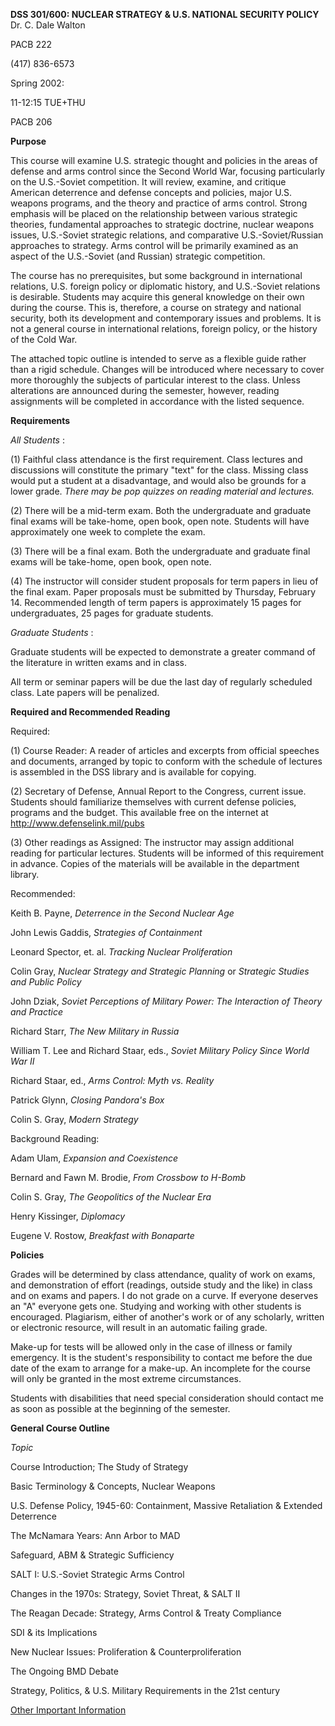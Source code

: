   **DSS 301/600: NUCLEAR STRATEGY & U.S. NATIONAL SECURITY POLICY**  
Dr. C. Dale Walton

PACB 222

(417) 836-6573

Spring 2002:

11-12:15 TUE+THU

PACB 206  
    


**Purpose**

This course will examine U.S. strategic thought and policies in the areas of
defense and arms control since the Second World War, focusing particularly on
the U.S.-Soviet competition. It will review, examine, and critique American
deterrence and defense concepts and policies, major U.S. weapons programs, and
the theory and practice of arms control. Strong emphasis will be placed on the
relationship between various strategic theories, fundamental approaches to
strategic doctrine, nuclear weapons issues, U.S.-Soviet strategic relations,
and comparative U.S.-Soviet/Russian approaches to strategy. Arms control will
be primarily examined as an aspect of the U.S.-Soviet (and Russian) strategic
competition.

The course has no prerequisites, but some background in international
relations, U.S. foreign policy or diplomatic history, and U.S.-Soviet
relations is desirable. Students may acquire this general knowledge on their
own during the course. This is, therefore, a course on strategy and national
security, both its development and contemporary issues and problems. It is not
a general course in international relations, foreign policy, or the history of
the Cold War.

The attached topic outline is intended to serve as a flexible guide rather
than a rigid schedule. Changes will be introduced where necessary to cover
more thoroughly the subjects of particular interest to the class. Unless
alterations are announced during the semester, however, reading assignments
will be completed in accordance with the listed sequence.  
    


**Requirements**

_All Students_ :

(1) Faithful class attendance is the first requirement. Class lectures and
discussions will constitute the primary "text" for the class. Missing class
would put a student at a disadvantage, and would also be grounds for a lower
grade. _There may be pop quizzes on reading material and lectures._

(2) There will be a mid-term exam. Both the undergraduate and graduate final
exams will be take-home, open book, open note. Students will have
approximately one week to complete the exam.

(3) There will be a final exam. Both the undergraduate and graduate final
exams will be take-home, open book, open note.

(4) The instructor will consider student proposals for term papers in lieu of
the final exam. Paper proposals must be submitted by Thursday, February 14.
Recommended length of term papers is approximately 15 pages for
undergraduates, 25 pages for graduate students.

_Graduate Students_ :

Graduate students will be expected to demonstrate a greater command of the
literature in written exams and in class.

All term or seminar papers will be due the last day of regularly scheduled
class. Late papers will be penalized.

**Required and Recommended Reading**

Required:

(1) Course Reader: A reader of articles and excerpts from official speeches
and documents, arranged by topic to conform with the schedule of lectures is
assembled in the DSS library and is available for copying.

(2) Secretary of Defense, Annual Report to the Congress, current issue.
Students should familiarize themselves with current defense policies, programs
and the budget. This available free on the internet at
<http://www.defenselink.mil/pubs>

(3) Other readings as Assigned: The instructor may assign additional reading
for particular lectures. Students will be informed of this requirement in
advance. Copies of the materials will be available in the department library.  


Recommended:

Keith B. Payne, _Deterrence in the Second Nuclear Age_

John Lewis Gaddis, _Strategies of Containment_

Leonard Spector, et. al. _Tracking Nuclear Proliferation_

Colin Gray, _Nuclear Strategy and Strategic Planning_ or _Strategic Studies
and Public Policy_

John Dziak, _Soviet Perceptions of Military Power: The Interaction of Theory
and Practice_

Richard Starr, _The New Military in Russia_

William T. Lee and Richard Staar, eds., _Soviet Military Policy Since World
War II_

Richard Staar, ed., _Arms Control: Myth vs. Reality_

Patrick Glynn, _Closing Pandora's Box_

Colin S. Gray, _Modern Strategy_  


Background Reading:

Adam Ulam, _Expansion and Coexistence_

Bernard and Fawn M. Brodie, _From Crossbow to H-Bomb_

Colin S. Gray, _The Geopolitics of the Nuclear Era_

Henry Kissinger, _Diplomacy_

Eugene V. Rostow, _Breakfast with Bonaparte_

**Policies**

Grades will be determined by class attendance, quality of work on exams, and
demonstration of effort (readings, outside study and the like) in class and on
exams and papers. I do not grade on a curve. If everyone deserves an "A"
everyone gets one. Studying and working with other students is encouraged.
Plagiarism, either of another's work or of any scholarly, written or
electronic resource, will result in an automatic failing grade.

Make-up for tests will be allowed only in the case of illness or family
emergency. It is the student's responsibility to contact me before the due
date of the exam to arrange for a make-up. An incomplete for the course will
only be granted in the most extreme circumstances.

Students with disabilities that need special consideration should contact me
as soon as possible at the beginning of the semester.  


**General Course Outline**

_Topic_

Course Introduction; The Study of Strategy

Basic Terminology & Concepts, Nuclear Weapons

U.S. Defense Policy, 1945-60: Containment, Massive Retaliation & Extended
Deterrence

The McNamara Years: Ann Arbor to MAD

Safeguard, ABM & Strategic Sufficiency

SALT I: U.S.-Soviet Strategic Arms Control

Changes in the 1970s: Strategy, Soviet Threat, & SALT II

The Reagan Decade: Strategy, Arms Control & Treaty Compliance

SDI & its Implications

New Nuclear Issues: Proliferation & Counterproliferation

The Ongoing BMD Debate

Strategy, Politics, & U.S. Military Requirements in the 21st century  


[Other Important Information](equal.htm)

